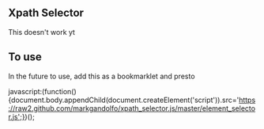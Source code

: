 Xpath Selector
--------------

This doesn't work yt


## To use

In the future to use, add this as a bookmarklet and presto

  javascript:(function(){document.body.appendChild(document.createElement('script')).src='https://raw2.github.com/markgandolfo/xpath_selector.js/master/element_selector.js';})();

